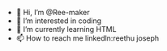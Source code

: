 - 👋 Hi, I’m @Ree-maker
- 👀 I’m interested in coding
- 🌱 I’m currently learning HTML
- 📫 How to reach me  linkedln:reethu joseph

<!---
Ree-maker/Ree-maker is a ✨ special ✨ repository because its `README.md` (this file) appears on your GitHub profile.
You can click the Preview link to take a look at your changes.
--->
